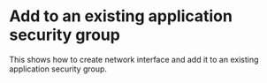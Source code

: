 # Add to an existing application security group

This shows how to create network interface and add it to an existing application security group.
